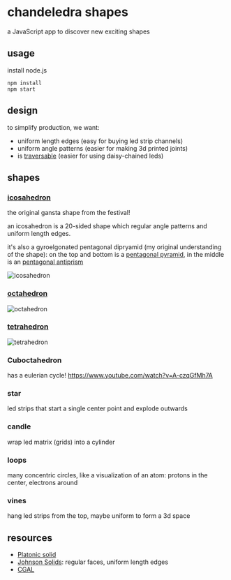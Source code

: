 # chandeledra shapes

a JavaScript app to discover new exciting shapes

## usage

install node.js

```shell
npm install
npm start
```

## design

to simplify production, we want:

- uniform length edges (easy for buying led strip channels)
- uniform angle patterns  (easier for making 3d printed joints)
- is [traversable](https://en.wikipedia.org/wiki/Eulerian_path) (easier for using daisy-chained leds)

## shapes

### [icosahedron](https://en.wikipedia.org/wiki/Regular_icosahedron)

the original gansta shape from the festival!

an icosahedron is a 20-sided shape which regular angle patterns and uniform length edges.

it's also a gyroelgonated pentagonal dipryamid (my original understanding of the shape): on the top and bottom is a [pentagonal pyramid](http://mathworld.wolfram.com/PentagonalPyramid.html), in the middle is an [pentagonal antiprism](https://en.wikipedia.org/wiki/Pentagonal_antiprism)

![icosahedron](./images/icosahedron.png)

### [octahedron](https://en.wikipedia.org/wiki/Octahedron)

![octahedron](./images/octahedron.png)

### [tetrahedron](https://en.wikipedia.org/wiki/Tetrahedron)

![tetrahedron](./images/tetrahedron.png)

### Cuboctahedron

has a eulerian cycle! https://www.youtube.com/watch?v=A-czqGfMh7A

### star

led strips that start a single center point and explode outwards

### candle

wrap led matrix (grids) into a cylinder

### loops

many concentric circles, like a visualization of an atom: protons in the center, electrons around

### vines

hang led strips from the top, maybe uniform to form a 3d space

## resources

- [Platonic solid](https://en.wikipedia.org/wiki/Platonic_solid)
- [Johnson Solids](http://mathworld.wolfram.com/JohnsonSolid.html): regular faces, uniform length edges
- [CGAL](https://doc.cgal.org/latest/Manual/packages.html#PkgPolyhedronSummary)
